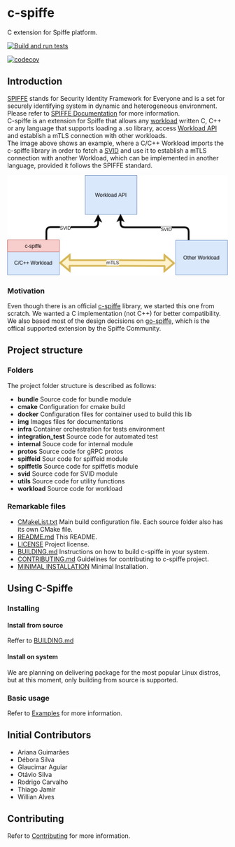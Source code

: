 # c-spiffe

C extension for Spiffe platform.

[![Build and run tests](https://github.com/HewlettPackard/c-spiffe/actions/workflows/actions.yml/badge.svg)](https://github.com/HewlettPackard/c-spiffe/actions/workflows/actions.yml)

[![codecov](https://codecov.io/gh/HewlettPackard/c-spiffe/branch/master/graph/badge.svg)](https://codecov.io/gh/HewlettPackard/c-spiffe)

## Introduction

[SPIFFE](https://spiffe.io/) stands for Security Identity Framework for Everyone and is a set for securely identifying system in dynamic and heterogeneous environment. Please refer to [SPIFFE Documentation](https://spiffe.io/docs/latest/spiffe-about/overview/) for more information.  
C-spiffe is an extension for Spiffe that allows any [workload](https://spiffe.io/docs/latest/spiffe-about/spiffe-concepts/#workload) written C, C++ or  any language that supports loading a .so library, access [Workload API](https://spiffe.io/docs/latest/spiffe-about/spiffe-concepts/#spiffe-workload-api) and establish a mTLS connection with other workloads.  
The image above shows an example, where a C/C++ Workload imports the c-spiffe library in order to fetch a [SVID](https://spiffe.io/docs/latest/spiffe-about/spiffe-concepts/#spiffe-verifiable-identity-document-svid) and use it to establish a mTLS connection with another Workload, which can be implemented in another language, provided it follows the SPIFFE standard.

![Alt text](img/cspiffe_example.png "C-spiffe usage example")

### Motivation

Even though there is an official [c-spiffe](https://github.com/spiffe/c-spiffe) library, we started this one from scratch. We wanted a C implementation (not C++) for better compatibility. We also based most of the design decisions on [go-spiffe](https://github.com/spiffe/go-spiffe), which is the offical supported extension by the Spiffe Community.

## Project structure

### Folders

The project folder structure is described as follows:

* **bundle** Source code for bundle module
* **cmake** Configuration for cmake build
* **docker** Configuration files for container used to build this lib
* **img** Images files for documentations
* **infra** Container orchestration for tests environment
* **integration_test** Source code for automated test
* **internal** Souce code for internal module
* **protos** Source code for gRPC protos
* **spiffeid** Sour code for spiffeid module
* **spiffetls** Source code for spiffetls module
* **svid** Source code for SVID module
* **utils** Source code for utility functions
* **workload** Source code for workload

### Remarkable files

* [CMakeList.txt](CMakeLists.txt) Main build configuration file. Each source folder also has its own CMake file.
* [README.md](README.md) This README.
* [LICENSE](LICENSE) Project license.
* [BUILDING.md](BUILDING.md) Instructions on how to build c-spiffe in your system.
* [CONTRIBUTING.md](CONTRIBUTING.md) Guidelines for contributing to c-spiffe project.
* [MINIMAL INSTALLATION](MINOR-INSTALLATION.md) Minimal Installation.

## Using C-Spiffe

### Installing

#### Install from source

Reffer to [BUILDING.md](BUILDING.md)

#### Install on system

We are planning on delivering package for the most popular Linux distros, but at this moment, only building from source is supported.

### Basic usage

Refer to [Examples](workload/EXAMPLE.md) for more information.

## Initial Contributors

* Ariana Guimarães
* Débora Silva
* Glaucimar Aguiar
* Otávio Silva
* Rodrigo Carvalho
* Thiago Jamir
* Willian Alves

## Contributing

Refer to [Contributing](CONTRIBUTING.md) for more information.
